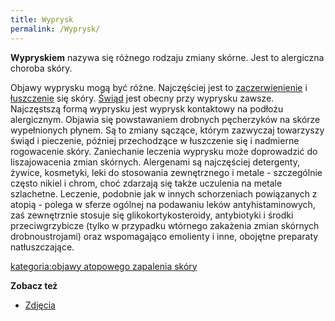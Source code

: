 ```yaml
---
title: Wyprysk
permalink: /Wyprysk/
---
```


**Wypryskiem** nazywa się różnego rodzaju zmiany skórne. Jest to alergiczna choroba skóry.

Objawy wyprysku mogą być różne. Najczęściej jest to [zaczerwienienie](/zaczerwienienie_skóry "wikilink") i [łuszczenie](/łuszczenie "wikilink") się skóry. [Świąd](/Świąd "wikilink") jest obecny przy wyprysku zawsze. Najczęstszą formą wyprysku jest wyprysk kontaktowy na podłożu alergicznym. Objawia się powstawaniem drobnych pęcherzyków na skórze wypełnionych płynem. Są to zmiany sączące, którym zazwyczaj towarzyszy świąd i pieczenie, później przechodzące w łuszczenie się i nadmierne rogowacenie skóry. Zaniechanie leczenia wyprysku może doprowadzić do liszajowacenia zmian skórnych. Alergenami są najczęściej detergenty, żywice, kosmetyki, leki do stosowania zewnętrznego i metale - szczególnie często nikiel i chrom, choć zdarzają się także uczulenia na metale szlachetne. Leczenie, podobnie jak w innych schorzeniach powiązanych z atopią - polega w sferze ogólnej na podawaniu leków antyhistaminowych, zaś zewnętrznie stosuje się glikokortykosteroidy, antybiotyki i środki przeciwgrzybicze (tylko w przypadku wtórnego zakażenia zmian skórnych drobnoustrojami) oraz wspomagająco emolienty i inne, obojętne preparaty natłuszczające.

[kategoria:objawy atopowego zapalenia skóry](/kategoria:objawy_atopowego_zapalenia_skóry "wikilink")

**Zobacz też**

-   [Zdjęcia](/Zdjęcia "wikilink")
